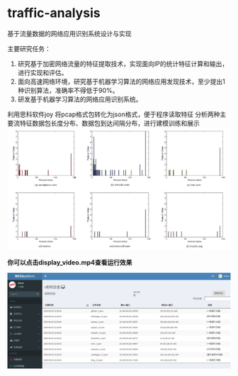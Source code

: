 # traffic-analysis
基于流量数据的网络应用识别系统设计与实现

主要研究任务：
1. 研究基于加密网络流量的特征提取技术，实现面向IP的统计特征计算和输出，进行实现和评估。
2. 面向高速网络环境，研究基于机器学习算法的网络应用发现技术，至少提出1种识别算法，准确率不得低于90%。
3. 研发基于机器学习算法的网络应用识别系统。


利用思科软件joy 将pcap格式包转化为json格式，便于程序读取特征
分析两种主要流特征数据包长度分布、数据包到达间隔分布，进行建模训练和展示
![](feature.png)  

<b>你可以点击display_video.mp4查看运行效果</b>  

![](display.png)
